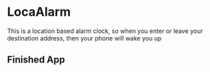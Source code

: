 # LocaAlarm

This is a location based alarm clock, so  when you enter or leave your destination address, then your phone will wake you up
## Finished App
